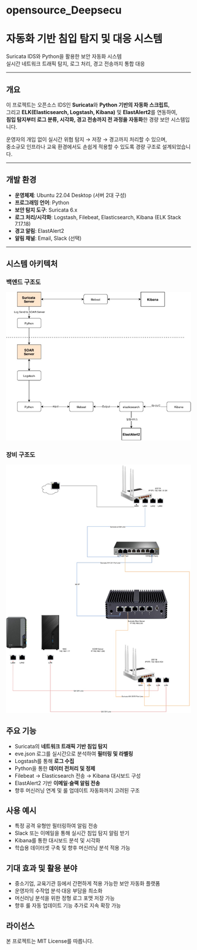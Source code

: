 # opensource_Deepsecu

# 자동화 기반 침입 탐지 및 대응 시스템

Suricata IDS와 Python을 활용한 보안 자동화 시스템  
실시간 네트워크 트래픽 탐지, 로그 처리, 경고 전송까지 통합 대응

---

## 개요

이 프로젝트는 오픈소스 IDS인 **Suricata**와 **Python 기반의 자동화 스크립트**,  
그리고 **ELK(Elasticsearch, Logstash, Kibana)** 및 **ElastAlert2**를 연동하여,  
**침입 탐지부터 로그 분류, 시각화, 경고 전송까지 전 과정을 자동화**한 경량 보안 시스템입니다.

운영자의 개입 없이 실시간 위협 탐지 → 저장 → 경고까지 처리할 수 있으며,  
중소규모 인프라나 교육 환경에서도 손쉽게 적용할 수 있도록 경량 구조로 설계되었습니다.

---

## 개발 환경

- **운영체제**: Ubuntu 22.04 Desktop (서버 2대 구성)
- **프로그래밍 언어**: Python 
- **보안 탐지 도구**: Suricata 6.x
- **로그 처리/시각화**: Logstash, Filebeat, Elasticsearch, Kibana (ELK Stack 7.17.18)
- **경고 알림**: ElastAlert2
- **알림 채널**: Email, Slack (선택)

---

## 시스템 아키텍처

### 백엔드 구조도
![백엔드구조도](./docs/backend_architecture.png)

### 장비 구조도
![장비_구조도](./docs/equipment_architecture.png)



## 주요 기능

- Suricata의 **네트워크 트래픽 기반 침입 탐지**
- eve.json 로그를 실시간으로 분석하여 **필터링 및 라벨링**
- Logstash를 통해 **로그 수집**
- Python을 통한 **데이터 전처리 및 정제**
- Filebeat → Elasticsearch 전송 → Kibana 대시보드 구성
- ElastAlert2 기반 **이메일·슬랙 알림 전송**
- 향후 머신러닝 연계 및 룰 업데이트 자동화까지 고려된 구조


## 사용 예시
-	특정 공격 유형만 필터링하여 알림 전송
-	Slack 또는 이메일을 통해 실시간 침입 탐지 알림 받기
-	Kibana를 통한 대시보드 분석 및 시각화
-	학습용 데이터셋 구축 및 향후 머신러닝 분석 적용 가능


## 기대 효과 및 활용 분야
- 중소기업, 교육기관 등에서 간편하게 적용 가능한 보안 자동화 플랫폼
-	운영자의 수작업 분석·대응 부담을 최소화
-	머신러닝 분석을 위한 정형 로그 포맷 저장 가능
-	향후 룰 자동 업데이트 기능 추가로 지속 확장 가능


## 라이선스

본 프로젝트는 MIT License를 따릅니다.
